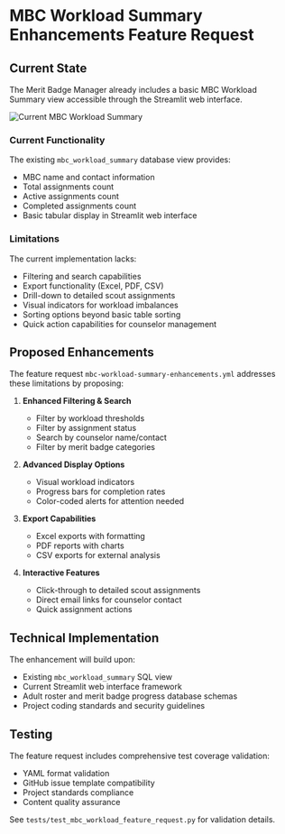 # MBC Workload Summary Enhancements Feature Request

## Current State

The Merit Badge Manager already includes a basic MBC Workload Summary view accessible through the Streamlit web interface. 

![Current MBC Workload Summary](https://github.com/user-attachments/assets/6a6653b8-4a24-461c-8b74-4863351b616b)

### Current Functionality

The existing `mbc_workload_summary` database view provides:
- MBC name and contact information
- Total assignments count  
- Active assignments count
- Completed assignments count
- Basic tabular display in Streamlit web interface

### Limitations

The current implementation lacks:
- Filtering and search capabilities
- Export functionality (Excel, PDF, CSV)
- Drill-down to detailed scout assignments
- Visual indicators for workload imbalances
- Sorting options beyond basic table sorting
- Quick action capabilities for counselor management

## Proposed Enhancements

The feature request `mbc-workload-summary-enhancements.yml` addresses these limitations by proposing:

1. **Enhanced Filtering & Search**
   - Filter by workload thresholds
   - Filter by assignment status
   - Search by counselor name/contact
   - Filter by merit badge categories

2. **Advanced Display Options**
   - Visual workload indicators
   - Progress bars for completion rates
   - Color-coded alerts for attention needed

3. **Export Capabilities**  
   - Excel exports with formatting
   - PDF reports with charts
   - CSV exports for external analysis

4. **Interactive Features**
   - Click-through to detailed scout assignments
   - Direct email links for counselor contact
   - Quick assignment actions

## Technical Implementation

The enhancement will build upon:
- Existing `mbc_workload_summary` SQL view
- Current Streamlit web interface framework
- Adult roster and merit badge progress database schemas
- Project coding standards and security guidelines

## Testing

The feature request includes comprehensive test coverage validation:
- YAML format validation
- GitHub issue template compatibility
- Project standards compliance
- Content quality assurance

See `tests/test_mbc_workload_feature_request.py` for validation details.